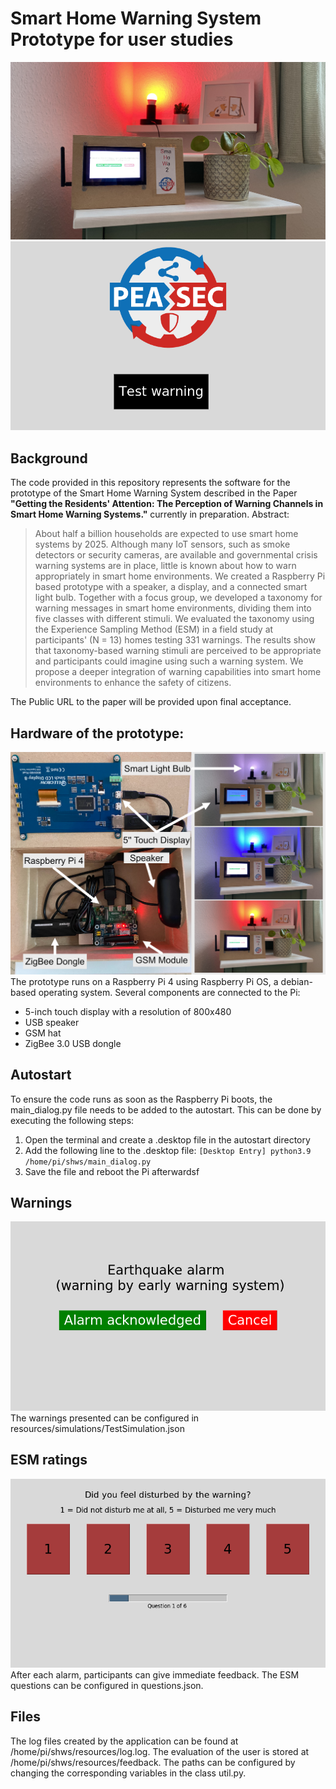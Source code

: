 # Smart Home Warning System Prototype for user studies

![Prototype](prototype.jpg)
![Start Screen](startscreen.png)

## Background
The code provided in this repository represents the software for the prototype of the Smart Home Warning System described in the Paper **"Getting the Residents' Attention: The Perception of Warning Channels in Smart Home Warning Systems."** currently in preparation.
Abstract:
>About half a billion households are expected to use smart home systems by 2025. Although many IoT sensors, such as smoke detectors or security cameras, are available and governmental crisis warning systems are in place, little is known about how to warn appropriately in smart home environments. We created a Raspberry Pi based prototype with a speaker, a display, and a connected smart light bulb. Together with a focus group, we developed a taxonomy for warning messages in smart home environments, dividing them into five classes with different stimuli. We evaluated the taxonomy using the Experience Sampling Method (ESM) in a field study at participants' (N = 13) homes testing 331 warnings. The results show that taxonomy-based warning stimuli are perceived to be appropriate and participants could imagine using such a warning system. We propose a deeper integration of warning capabilities into smart home environments to enhance the safety of citizens.

The Public URL to the paper will be provided upon final acceptance.

##

## Hardware of the prototype:
![Hardware](hardware.png)
The prototype runs on a Raspberry Pi 4 using Raspberry Pi OS, a debian-based operating system. Several components are connected to the Pi:
- 5-inch touch display with a resolution of 800x480
- USB speaker
- GSM hat
- ZigBee 3.0 USB dongle

## Autostart
To ensure the code runs as soon as the Raspberry Pi boots, the main_dialog.py file needs to be added to the autostart. This can be done by executing the following steps:
1. Open the terminal and create a .desktop file in the autostart directory
2. Add the following line to the .desktop file:  `[Desktop Entry] python3.9 /home/pi/shws/main_dialog.py`
3. Save the file and reboot the Pi afterwardsf

## Warnings
![Warning](warning.png)
The warnings presented can be configured in resources/simulations/TestSimulation.json

## ESM ratings
![ESM Ratings](esmrating.png)
After each alarm, participants can give immediate feedback. The ESM questions can be configured in questions.json.

## Files
The log files created by the application can be found at /home/pi/shws/resources/log.log. The evaluation of the user is stored at /home/pi/shws/resources/feedback. The paths can be configured by changing the corresponding variables in the class util.py.
